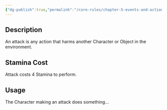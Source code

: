 ```yaml
---
{"dg-publish":true,"permalink":"/core-rules/chapter-5-events-and-actions/actions/attack/"}
---
```


## Description
An attack is any action that harms another Character or Object in the environment.
## Stamina Cost
Attack costs 4 Stamina to perform.
## Usage
The Character making an attack does something...

